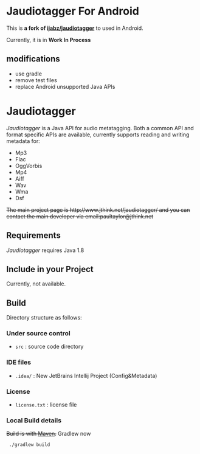 # Jaudiotagger For Android

This is **a fork of [ijabz/jaudiotagger](https://bitbucket.org/ijabz/jaudiotagger/src/master/)** to
used in Android.

Currently, it is in **Work In Process**

## modifications

- use gradle
- remove test files
- replace Android unsupported Java APIs

# Jaudiotagger

*Jaudiotagger* is a Java API for audio metatagging. Both a common API and format specific APIs are
available, currently supports reading and writing metadata for:

- Mp3
- Flac
- OggVorbis
- Mp4
- Aiff
- Wav
- Wma
- Dsf

<del>
The main project page is http://www.jthink.net/jaudiotagger/ and you can contact the main developer
via email:paultaylor@jthink.net
</del>

## Requirements

*Jaudiotagger* requires Java 1.8

## Include in your Project

Currently, not available.

## Build

Directory structure as follows:

### Under source control

- `src`                  : source code directory


### IDE files

- `.idea/`               : New JetBrains Intellij Project (Config&Metadata)

### License

- `license.txt` : license file

### Local Build details

<del>Build is with [Maven](http://maven.apache.org).</del>
Gradlew now

```shell
 ./gradlew build
```
